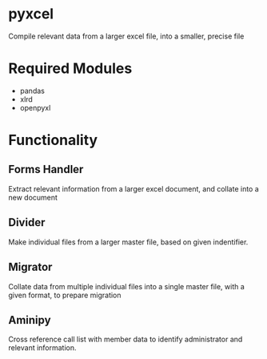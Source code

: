 # pyxcel
Compile relevant data from a larger excel file, into a smaller, precise file


# Required Modules

- pandas
- xlrd
- openpyxl

# Functionality
## Forms Handler
Extract relevant information from a larger excel document, and collate into a new document

## Divider
Make individual files from a larger master file, based on given indentifier.

## Migrator
Collate data from multiple individual files into a single master file, with a given format, to prepare migration

## Aminipy
Cross reference call list with member data to identify administrator and relevant information.